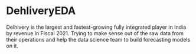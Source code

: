 # DehliveryEDA
Delhivery is the largest and fastest-growing fully integrated player in India by revenue in Fiscal 2021. Trying to make sense out of the raw data from their operations and help the data science team to build forecasting models on it.
